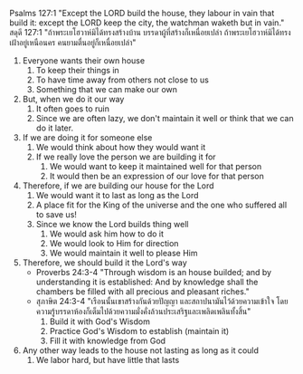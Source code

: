 Psalms 127:1 "Except the LORD build the house, they labour in vain that build it: except the LORD keep the city, the watchman waketh but in vain."
สดุดี 127:1 "ถ้าพระเยโฮวาห์มิได้ทรงสร้างบ้าน บรรดาผู้ที่สร้างก็เหนื่อยเปล่า ถ้าพระเยโฮวาห์มิได้ทรงเฝ้าอยู่เหนือนคร คนยามตื่นอยู่ก็เหนื่อยเปล่า"

1. Everyone wants their own house
	1. To keep their things in
	2. To have time away from others not close to us
	3. Something that we can make our own
2. But, when we do it our way
	1. It often goes to ruin
	2. Since we are often lazy, we don't maintain it well or think that we can do it later.
3. If we are doing it for someone else
	1. We would think about how they would want it
	2. If we really love the person we are building it for
		1. We would want to keep it maintained well for that person
		2. It would then be an expression of our love for that person
4. Therefore, if we are building our house for the Lord
	1. We would want it to last as long as the Lord
	2. A place fit for the King of the universe and the one who suffered all to save us!
	3. Since we know the Lord builds thing well
		1. We would ask him how to do it
		2. We would look to Him for direction
		3. We would maintain it well to please Him
5. Therefore, we should build it the Lord's way
	- Proverbs 24:3-4 "Through wisdom is an house builded; and by understanding it is established: And by knowledge shall the chambers be filled with all precious and pleasant riches."
	- สุภาษิต 24:3-4 "เรือนนั้นเขาสร้างกันด้วยปัญญา และสถาปนามันไว้ด้วยความเข้าใจ โดยความรู้บรรดาห้องก็เต็มไปด้วยความมั่งคั่งล้วนประเสริฐและเพลิดเพลินทั้งสิ้น"
		1. Build it with God's Wisdom
		2. Practice God's Wisdom to establish (maintain it)
		3. Fill it with knowledge from God
6. Any other way leads to the house not lasting as long as it could
	1. We labor hard, but have little that lasts
